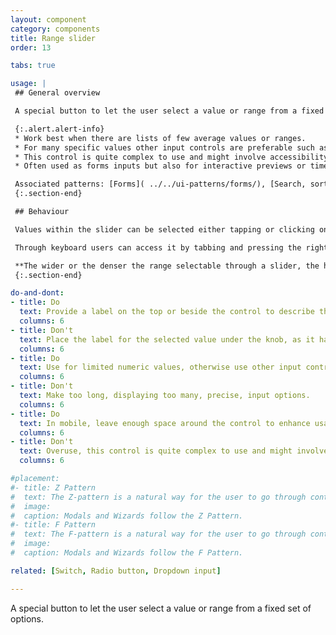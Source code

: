 ```yaml
---
layout: component
category: components
title: Range slider
order: 13

tabs: true

usage: |
 ## General overview

 A special button to let the user select a value or range from a fixed set of options.

 {:.alert.alert-info}
 * Work best when there are lists of few average values or ranges.
 * For many specific values other input controls are preferable such as [dropdown inputs](../../components/dropdown-input/) or [text inputs](../../components/text-input/).
 * This control is quite complex to use and might involve accessibility issues, so it’s important to read carefully this usage page.
 * Often used as forms inputs but also for interactive previews or timelines.

 Associated patterns: [Forms]( ../../ui-patterns/forms/), [Search, sort and filter](../../ui-patterns/search-sort-and-filter/), [interactive timeline](../../ui-patterns/charts/interactive-timeline/), [interactive preview](../../ui-patterns/charts/interactive-preview/).
 {:.section-end}

 ## Behaviour

 Values within the slider can be selected either tapping or clicking on the range bar, or dragging the slider ball to a side.

 Through keyboard users can access it by tabbing and pressing the right left/ arrows.

 **The wider or the denser the range selectable through a slider, the harder it is to select a precise value ([steering law](https://en.wikipedia.org/wiki/Steering_law)).**
 {:.section-end}

do-and-dont:
- title: Do
  text: Provide a label on the top or beside the control to describe the selected value or range.
  columns: 6
- title: Don't
  text: Place the label for the selected value under the knob, as it has low visibility in mobile.
  columns: 6
- title: Do
  text: Use for limited numeric values, otherwise use other input controls, such as [radio buttons](../../components/radio-button/).
  columns: 6
- title: Don't
  text: Make too long, displaying too many, precise, input options.
  columns: 6
- title: Do
  text: In mobile, leave enough space around the control to enhance usability.
  columns: 6
- title: Don't
  text: Overuse, this control is quite complex to use and might involve accessibility issues.
  columns: 6

#placement:
#- title: Z Pattern
#  text: The Z-pattern is a natural way for the user to go through content within a constrained container and when tasks are oriented from the top-left and ending with a primary call to action on the right bottom side of the container.
#  image:
#  caption: Modals and Wizards follow the Z Pattern.
#- title: F Pattern
#  text: The F-pattern is a natural way for the user to go through content within an unconstrained container, such as a form on the page itself. The user will go through the content line-by-line, arriving at a call to action at the end.
#  image:
#  caption: Modals and Wizards follow the F Pattern.

related: [Switch, Radio button, Dropdown input]

---
```

A special button to let the user select a value or range from a fixed set of options.
